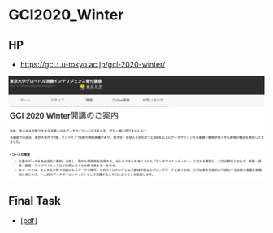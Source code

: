 # GCI2020_Winter

## HP
- https://gci.t.u-tokyo.ac.jp/gci-2020-winter/

![sample](figures/overview.png)
## Final Task
- [[pdf]](https://speakerdeck.com/tom_uchida/gci-2020-winter-final-task)